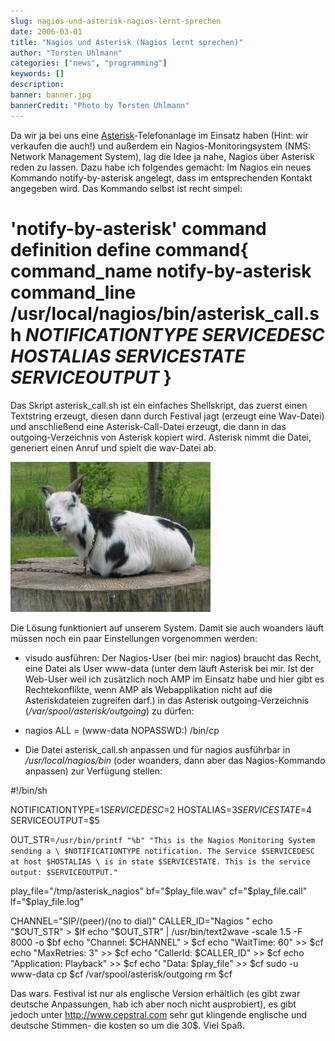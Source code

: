 ```yaml
---
slug: nagios-und-asterisk-nagios-lernt-sprechen
date: 2006-03-01
title: "Nagios und Asterisk (Nagios lernt sprechen)"
author: "Torsten Uhlmann"
categories: ["news", "programming"]
keywords: []
description:
banner: banner.jpg
bannerCredit: "Photo by Torsten Uhlmann"
---
```


Da wir ja bei uns eine [Asterisk](http://www.asterisk.org)-Telefonanlage im Einsatz haben (Hint: wir verkaufen die auch!) und außerdem ein Nagios-Monitoringsystem (NMS: Network Management System), lag die Idee ja nahe, Nagios über Asterisk reden zu lassen. Dazu habe ich folgendes gemacht: Im Nagios ein neues Kommando notify-by-asterisk angelegt, dass im entsprechenden Kontakt angegeben wird. Das Kommando selbst ist recht simpel:

# 'notify-by-asterisk' command definition define command{ command_name notify-by-asterisk command_line /usr/local/nagios/bin/asterisk_call.sh $NOTIFICATIONTYPE$ $SERVICEDESC$ $HOSTALIAS$ $SERVICESTATE$ $SERVICEOUTPUT$ }

Das Skript asterisk\_call.sh ist ein einfaches Shellskript, das zuerst einen Textstring erzeugt, diesen dann durch Festival jagt (erzeugt eine Wav-Datei) und anschließend eine Asterisk-Call-Datei erzeugt, die dann in das outgoing-Verzeichnis von Asterisk kopiert wird. Asterisk nimmt die Datei, generiert einen Anruf und spielt die wav-Datei ab.

![103-0391\_img.jpg](./103-0391_img.jpg "103-0391_img.jpg")

Die Lösung funktioniert auf unserem System. Damit sie auch woanders läuft müssen noch ein paar Einstellungen vorgenommen werden:

-   visudo ausführen: Der Nagios-User (bei mir: nagios) braucht das Recht, eine Datei als User www-data (unter dem läuft Asterisk bei mir. Ist der Web-User weil ich zusätzlich noch AMP im Einsatz habe und hier gibt es Rechtekonflikte, wenn AMP als Webapplikation nicht auf die Asteriskdateien zugreifen darf.) in das Asterisk outgoing-Verzeichnis (*/var/spool/asterisk/outgoing*) zu dürfen:
-   nagios ALL = (www-data NOPASSWD:) /bin/cp

-   Die Datei asterisk\_call.sh anpassen und für nagios ausführbar in */usr/local/nagios/bin* (oder woanders, dann aber das Nagios-Kommando anpassen) zur Verfügung stellen:

<!-- -->

#!/bin/sh

NOTIFICATIONTYPE=$1 SERVICEDESC=$2 HOSTALIAS=$3 SERVICESTATE=$4 SERVICEOUTPUT=$5

OUT_STR=`/usr/bin/printf "%b" "This is the Nagios Monitoring System sending a \ $NOTIFICATIONTYPE notification. The Service $SERVICEDESC at host $HOSTALIAS \ is in state $SERVICESTATE. This is the service output: $SERVICEOUTPUT."`

play_file="/tmp/asterisk_nagios" bf="$play_file.wav" cf="$play_file.call" lf="$play_file.log"

CHANNEL="SIP/(peer)/(no to dial)" CALLER_ID="Nagios " echo "$OUT_STR" > $lf echo "$OUT_STR" | /usr/bin/text2wave -scale 1.5 -F 8000 -o $bf echo "Channel: $CHANNEL" > $cf echo "WaitTime: 60" >> $cf echo "MaxRetries: 3" >> $cf echo "CallerId: $CALLER_ID" >> $cf echo "Application: Playback" >> $cf echo "Data: $play_file" >> $cf sudo -u www-data cp $cf /var/spool/asterisk/outgoing rm $cf

Das wars. Festival ist nur als englische Version erhältlich (es gibt zwar deutsche Anpassungen, hab ich aber noch nicht ausprobiert), es gibt jedoch unter <http://www.cepstral.com> sehr gut klingende englische und deutsche Stimmen- die kosten so um die 30$. Viel Spaß.
